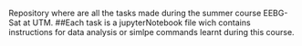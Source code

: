 Repository where are all the tasks made during the summer course EEBG-Sat at UTM.
##Each task is a jupyterNotebook file wich contains instructions for data analysis or simlpe commands learnt during this course.
